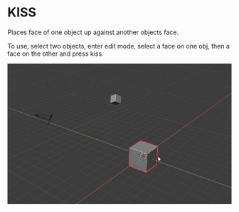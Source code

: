 # KISS

Places face of one object up against another objects face.

To use, select two objects, enter edit mode, select a face on one obj, then a face on the other and press kiss.

![Alt Text](gifs/InstaFloorGif.gif)